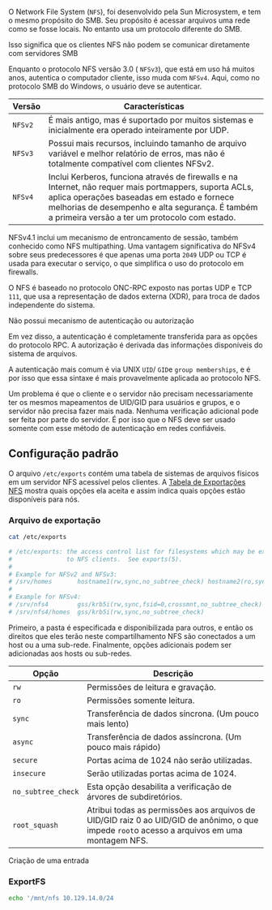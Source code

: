 O Network File System (``NFS``), foi desenvolvido pela Sun Microsystem, e tem o mesmo propósito do SMB. Seu propósito é acessar arquivos uma rede como se fosse locais. No entanto usa um protocolo diferente do SMB. 

Isso significa que os clientes NFS não podem se comunicar diretamente com servidores SMB

Enquanto o protocolo NFS versão 3.0 ( `NFSv3`), que está em uso há muitos anos, autentica o computador cliente, isso muda com `NFSv4`. Aqui, como no protocolo SMB do Windows, o usuário deve se autenticar.

| **Versão** | **Características**                                                                                                                                                                                                                                        |
| ---------- | ---------------------------------------------------------------------------------------------------------------------------------------------------------------------------------------------------------------------------------------------------------- |
| `NFSv2`    | É mais antigo, mas é suportado por muitos sistemas e inicialmente era operado inteiramente por UDP.                                                                                                                                                        |
| `NFSv3`    | Possui mais recursos, incluindo tamanho de arquivo variável e melhor relatório de erros, mas não é totalmente compatível com clientes NFSv2.                                                                                                               |
| `NFSv4`    | Inclui Kerberos, funciona através de firewalls e na Internet, não requer mais portmappers, suporta ACLs, aplica operações baseadas em estado e fornece melhorias de desempenho e alta segurança. É também a primeira versão a ter um protocolo com estado. |

NFSv4.1 inclui um mecanismo de entroncamento de sessão, também conhecido como NFS multipathing. Uma vantagem significativa do NFSv4 sobre seus predecessores é que apenas uma porta `2049` UDP ou TCP é usada para executar o serviço, o que simplifica o uso do protocolo em firewalls.

O NFS é baseado no protocolo ONC-RPC exposto nas portas UDP e TCP ``111``, que usa a representação de dados externa (XDR), para troca de dados independente do sistema.

Não possui mecanismo de autenticação ou autorização

Em vez disso, a autenticação é completamente transferida para as opções do protocolo RPC. A autorização é derivada das informações disponíveis do sistema de arquivos.

A autenticação mais comum é via UNIX `UID`/ `GID`e `group memberships`, e é por isso que essa sintaxe é mais provavelmente aplicada ao protocolo NFS.

Um problema é que o cliente e o servidor não precisam necessariamente ter os mesmos mapeamentos de UID/GID para usuários e grupos, e o servidor não precisa fazer mais nada. Nenhuma verificação adicional pode ser feita por parte do servidor. É por isso que o NFS deve ser usado somente com esse método de autenticação em redes confiáveis.

## Configuração padrão

O arquivo `/etc/exports` contém uma tabela de sistemas de arquivos físicos em um servidor NFS acessível pelos clientes. A [Tabela de Exportações NFS](http://manpages.ubuntu.com/manpages/trusty/man5/exports.5.html) mostra quais opções ela aceita e assim indica quais opções estão disponíveis para nós.

### Arquivo de exportação

```sh
cat /etc/exports 

# /etc/exports: the access control list for filesystems which may be exported
#               to NFS clients.  See exports(5).
#
# Example for NFSv2 and NFSv3:
# /srv/homes       hostname1(rw,sync,no_subtree_check) hostname2(ro,sync,no_subtree_check)
#
# Example for NFSv4:
# /srv/nfs4        gss/krb5i(rw,sync,fsid=0,crossmnt,no_subtree_check)
# /srv/nfs4/homes  gss/krb5i(rw,sync,no_subtree_check)
```


Primeiro, a pasta é especificada e disponibilizada para outros, e então os direitos que eles terão neste compartilhamento NFS são conectados a um host ou a uma sub-rede. Finalmente, opções adicionais podem ser adicionadas aos hosts ou sub-redes.

| **Opção**          | **Descrição**                                                                                                                                 |
| ------------------ | --------------------------------------------------------------------------------------------------------------------------------------------- |
| `rw`               | Permissões de leitura e gravação.                                                                                                             |
| `ro`               | Permissões somente leitura.                                                                                                                   |
| `sync`             | Transferência de dados síncrona. (Um pouco mais lento)                                                                                        |
| `async`            | Transferência de dados assíncrona. (Um pouco mais rápido)                                                                                     |
| `secure`           | Portas acima de 1024 não serão utilizadas.                                                                                                    |
| `insecure`         | Serão utilizadas portas acima de 1024.                                                                                                        |
| `no_subtree_check` | Esta opção desabilita a verificação de árvores de subdiretórios.                                                                              |
| `root_squash`      | Atribui todas as permissões aos arquivos de UID/GID raiz 0 ao UID/GID de anônimo, o que impede `root`o acesso a arquivos em uma montagem NFS. |

Criação de uma entrada

### ExportFS

```bash
echo '/mnt/nfs 10.129.14.0/24
```






































































